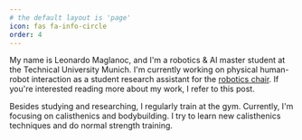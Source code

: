 ```yaml
---
# the default layout is 'page'
icon: fas fa-info-circle
order: 4
---
```


My name is Leonardo Maglanoc, and I'm a robotics & AI master student at the Technical University Munich. I'm currently working on physical human-robot interaction as a student research assistant for the [robotics chair](https://www.ce.cit.tum.de/air/home/). If you're interested reading more about my work, I refer to this post. 

Besides studying and researching, I regularly train at the gym. Currently, I'm focusing on calisthenics and bodybuilding. I try to learn new calisthenics techniques and do normal strength training.